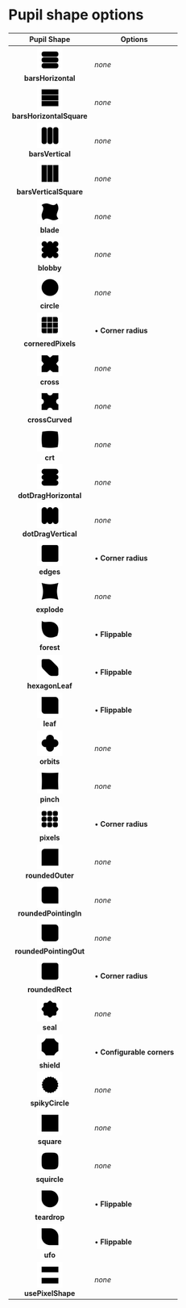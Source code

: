 # Pupil shape options

|  Pupil Shape  |  Options  |
|:-------------:|-----------|
| <a href="./images/barsHorizontal.png"><img src="./images/barsHorizontal.png" width="50" /></a><br/>__barsHorizontal__ | _none_ |
| <a href="./images/barsHorizontalSquare.png"><img src="./images/barsHorizontalSquare.png" width="50" /></a><br/>__barsHorizontalSquare__ | _none_ |
| <a href="./images/barsVertical.png"><img src="./images/barsVertical.png" width="50" /></a><br/>__barsVertical__ | _none_ |
| <a href="./images/barsVerticalSquare.png"><img src="./images/barsVerticalSquare.png" width="50" /></a><br/>__barsVerticalSquare__ | _none_ |
| <a href="./images/blade.png"><img src="./images/blade.png" width="50" /></a><br/>__blade__ | _none_ |
| <a href="./images/blobby.png"><img src="./images/blobby.png" width="50" /></a><br/>__blobby__ | _none_ |
| <a href="./images/circle.png"><img src="./images/circle.png" width="50" /></a><br/>__circle__ | _none_ |
| <a href="./images/corneredPixels.png"><img src="./images/corneredPixels.png" width="50" /></a><br/>__corneredPixels__ | • __Corner radius__<br/> |
| <a href="./images/cross.png"><img src="./images/cross.png" width="50" /></a><br/>__cross__ | _none_ |
| <a href="./images/crossCurved.png"><img src="./images/crossCurved.png" width="50" /></a><br/>__crossCurved__ | _none_ |
| <a href="./images/crt.png"><img src="./images/crt.png" width="50" /></a><br/>__crt__ | _none_ |
| <a href="./images/dotDragHorizontal.png"><img src="./images/dotDragHorizontal.png" width="50" /></a><br/>__dotDragHorizontal__ | _none_ |
| <a href="./images/dotDragVertical.png"><img src="./images/dotDragVertical.png" width="50" /></a><br/>__dotDragVertical__ | _none_ |
| <a href="./images/edges.png"><img src="./images/edges.png" width="50" /></a><br/>__edges__ | • __Corner radius__<br/> |
| <a href="./images/explode.png"><img src="./images/explode.png" width="50" /></a><br/>__explode__ | _none_ |
| <a href="./images/forest.png"><img src="./images/forest.png" width="50" /></a><br/>__forest__ | • __Flippable__<br/> |
| <a href="./images/hexagonLeaf.png"><img src="./images/hexagonLeaf.png" width="50" /></a><br/>__hexagonLeaf__ | • __Flippable__<br/> |
| <a href="./images/leaf.png"><img src="./images/leaf.png" width="50" /></a><br/>__leaf__ | • __Flippable__<br/> |
| <a href="./images/orbits.png"><img src="./images/orbits.png" width="50" /></a><br/>__orbits__ | _none_ |
| <a href="./images/pinch.png"><img src="./images/pinch.png" width="50" /></a><br/>__pinch__ | _none_ |
| <a href="./images/pixels.png"><img src="./images/pixels.png" width="50" /></a><br/>__pixels__ | • __Corner radius__<br/> |
| <a href="./images/roundedOuter.png"><img src="./images/roundedOuter.png" width="50" /></a><br/>__roundedOuter__ | _none_ |
| <a href="./images/roundedPointingIn.png"><img src="./images/roundedPointingIn.png" width="50" /></a><br/>__roundedPointingIn__ | _none_ |
| <a href="./images/roundedPointingOut.png"><img src="./images/roundedPointingOut.png" width="50" /></a><br/>__roundedPointingOut__ | _none_ |
| <a href="./images/roundedRect.png"><img src="./images/roundedRect.png" width="50" /></a><br/>__roundedRect__ | • __Corner radius__<br/> |
| <a href="./images/seal.png"><img src="./images/seal.png" width="50" /></a><br/>__seal__ | _none_ |
| <a href="./images/shield.png"><img src="./images/shield.png" width="50" /></a><br/>__shield__ | • __Configurable corners__<br/> |
| <a href="./images/spikyCircle.png"><img src="./images/spikyCircle.png" width="50" /></a><br/>__spikyCircle__ | _none_ |
| <a href="./images/square.png"><img src="./images/square.png" width="50" /></a><br/>__square__ | _none_ |
| <a href="./images/squircle.png"><img src="./images/squircle.png" width="50" /></a><br/>__squircle__ | _none_ |
| <a href="./images/teardrop.png"><img src="./images/teardrop.png" width="50" /></a><br/>__teardrop__ | • __Flippable__<br/> |
| <a href="./images/ufo.png"><img src="./images/ufo.png" width="50" /></a><br/>__ufo__ | • __Flippable__<br/> |
| <a href="./images/usePixelShape.png"><img src="./images/usePixelShape.png" width="50" /></a><br/>__usePixelShape__ | _none_ |
